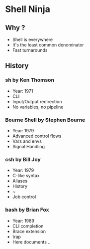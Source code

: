 # Shell Ninja

## Why ?

* Shell is everywhere
* It's the least common denominator
* Fast turnarounds

## History

### sh by Ken Thomson

* Year: 1971
* CLI
* Input/Output redirection
* No variables, no pipeline

### Bourne Shell by Stephen Bourne

* Year: 1979
* Advanced control flows
* Vars and envs
* Signal Handling

### csh by Bill Joy

* Year: 1979
* C-like syntax
* Aliases
* History
* ~
* Job control

### bash by Brian Fox

* Year: 1989
* CLI completion
* Brace extension
* trap
* Here documents ..

